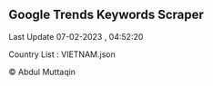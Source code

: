 

## Google Trends Keywords Scraper 
 
Last Update 07-02-2023 , 04:52:20

Country List :
VIETNAM.json



© Abdul Muttaqin 
